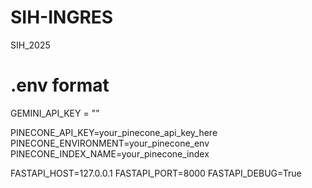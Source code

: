 # SIH-INGRES
SIH_2025


# .env format
GEMINI_API_KEY = ""

PINECONE_API_KEY=your_pinecone_api_key_here
PINECONE_ENVIRONMENT=your_pinecone_env   
PINECONE_INDEX_NAME=your_pinecone_index

FASTAPI_HOST=127.0.0.1
FASTAPI_PORT=8000
FASTAPI_DEBUG=True

